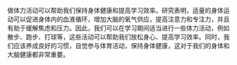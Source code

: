 做体力活动可以帮助我们保持身体健康和提高学习效率。研究表明，适量的身体运动可以促进身体内的血液循环，增加大脑的氧气供应，提高注意力和专注力，并且有助于缓解焦虑和压力。因此，我们可以在学习期间适当进行一些体力活动，例如散步、跑步、打球等，这些活动可以帮助我们放松身心、提高学习效率。同时，我们应该养成良好的习惯，自觉参与体育活动，保持身体健康，这对于我们的身体和大脑健康都非常重要。